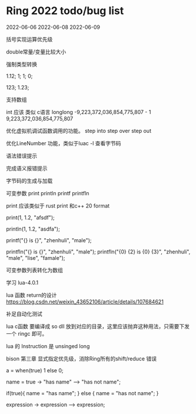 # Ring 2022 todo/bug list

2022-06-06
2022-06-08
2022-06-09

括号实现运算优先级

double常量/变量比较大小

强制类型转换

<int>1.12;
<double>1;
<bool>1;
<bool>0;

<string>123;
<string>1.23;



支持数组


int 应该 类似  c语言 longlong 
-9,223,372,036,854,775,807 - 1
9,223,372,036,854,775,807


优化虚拟机调试函数调用的功能。
step into
step over
step out

优化LineNumber 功能，类似于luac -l 查看字节码


语法错误提示

完成语义报错提示


字节码的生成与加载
 

可变参数 print println printf printfln

print 应该类似于  rust print 和c++ 20 format

print(1, 1.2, "afsdf");

println(1, 1.2, "asdfa");

printf("{} is {}", "zhenhuli", "male");

printfln("{} is {}", "zhenhuli", "male");
printfln("{0} {2} is {0} {3}", "zhenhuli", "male", "lise", "famale");

可变参数列表转化为数组






学习 lua-4.0.1


lua 函数 return的设计
https://blog.csdn.net/weixin_43652106/article/details/107684621




补足自动化测试


lua c函数 要编译成 so dll 放到对应的目录，这里应该抛弃这种用法，只需要下发 一个 ringc 即可。


lua 的 Instruction 是 unsinged long



bison 第三章 显式指定优先级，消除Ring所有的shift/reduce 错误



a = when(true) 1 else 0;

name = true -> "has name" --> "has not name";

if(true){
        name = "has name";
} else {
        name = "has not name";
}

expression -> expression --> expression;